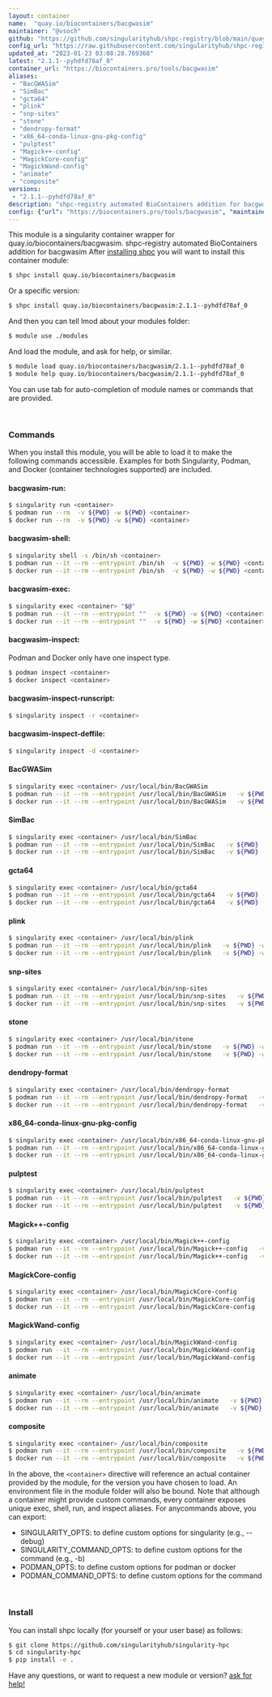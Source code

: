 ```yaml
---
layout: container
name:  "quay.io/biocontainers/bacgwasim"
maintainer: "@vsoch"
github: "https://github.com/singularityhub/shpc-registry/blob/main/quay.io/biocontainers/bacgwasim/container.yaml"
config_url: "https://raw.githubusercontent.com/singularityhub/shpc-registry/main/quay.io/biocontainers/bacgwasim/container.yaml"
updated_at: "2023-01-23 03:08:28.769368"
latest: "2.1.1--pyhdfd78af_0"
container_url: "https://biocontainers.pro/tools/bacgwasim"
aliases:
 - "BacGWASim"
 - "SimBac"
 - "gcta64"
 - "plink"
 - "snp-sites"
 - "stone"
 - "dendropy-format"
 - "x86_64-conda-linux-gnu-pkg-config"
 - "pulptest"
 - "Magick++-config"
 - "MagickCore-config"
 - "MagickWand-config"
 - "animate"
 - "composite"
versions:
 - "2.1.1--pyhdfd78af_0"
description: "shpc-registry automated BioContainers addition for bacgwasim"
config: {"url": "https://biocontainers.pro/tools/bacgwasim", "maintainer": "@vsoch", "description": "shpc-registry automated BioContainers addition for bacgwasim", "latest": {"2.1.1--pyhdfd78af_0": "sha256:4b06901ae551a2f2fba28bd82a4bbda2d4046698f939e66cdfe3f303dc910847"}, "tags": {"2.1.1--pyhdfd78af_0": "sha256:4b06901ae551a2f2fba28bd82a4bbda2d4046698f939e66cdfe3f303dc910847"}, "docker": "quay.io/biocontainers/bacgwasim", "aliases": {"BacGWASim": "/usr/local/bin/BacGWASim", "SimBac": "/usr/local/bin/SimBac", "gcta64": "/usr/local/bin/gcta64", "plink": "/usr/local/bin/plink", "snp-sites": "/usr/local/bin/snp-sites", "stone": "/usr/local/bin/stone", "dendropy-format": "/usr/local/bin/dendropy-format", "x86_64-conda-linux-gnu-pkg-config": "/usr/local/bin/x86_64-conda-linux-gnu-pkg-config", "pulptest": "/usr/local/bin/pulptest", "Magick++-config": "/usr/local/bin/Magick++-config", "MagickCore-config": "/usr/local/bin/MagickCore-config", "MagickWand-config": "/usr/local/bin/MagickWand-config", "animate": "/usr/local/bin/animate", "composite": "/usr/local/bin/composite"}}
---
```


This module is a singularity container wrapper for quay.io/biocontainers/bacgwasim.
shpc-registry automated BioContainers addition for bacgwasim
After [installing shpc](#install) you will want to install this container module:


```bash
$ shpc install quay.io/biocontainers/bacgwasim
```

Or a specific version:

```bash
$ shpc install quay.io/biocontainers/bacgwasim:2.1.1--pyhdfd78af_0
```

And then you can tell lmod about your modules folder:

```bash
$ module use ./modules
```

And load the module, and ask for help, or similar.

```bash
$ module load quay.io/biocontainers/bacgwasim/2.1.1--pyhdfd78af_0
$ module help quay.io/biocontainers/bacgwasim/2.1.1--pyhdfd78af_0
```

You can use tab for auto-completion of module names or commands that are provided.

<br>

### Commands

When you install this module, you will be able to load it to make the following commands accessible.
Examples for both Singularity, Podman, and Docker (container technologies supported) are included.

#### bacgwasim-run:

```bash
$ singularity run <container>
$ podman run --rm  -v ${PWD} -w ${PWD} <container>
$ docker run --rm  -v ${PWD} -w ${PWD} <container>
```

#### bacgwasim-shell:

```bash
$ singularity shell -s /bin/sh <container>
$ podman run --it --rm --entrypoint /bin/sh  -v ${PWD} -w ${PWD} <container>
$ docker run --it --rm --entrypoint /bin/sh  -v ${PWD} -w ${PWD} <container>
```

#### bacgwasim-exec:

```bash
$ singularity exec <container> "$@"
$ podman run --it --rm --entrypoint ""  -v ${PWD} -w ${PWD} <container> "$@"
$ docker run --it --rm --entrypoint ""  -v ${PWD} -w ${PWD} <container> "$@"
```

#### bacgwasim-inspect:

Podman and Docker only have one inspect type.

```bash
$ podman inspect <container>
$ docker inspect <container>
```

#### bacgwasim-inspect-runscript:

```bash
$ singularity inspect -r <container>
```

#### bacgwasim-inspect-deffile:

```bash
$ singularity inspect -d <container>
```


#### BacGWASim

```bash
$ singularity exec <container> /usr/local/bin/BacGWASim
$ podman run --it --rm --entrypoint /usr/local/bin/BacGWASim   -v ${PWD} -w ${PWD} <container> -c " $@"
$ docker run --it --rm --entrypoint /usr/local/bin/BacGWASim   -v ${PWD} -w ${PWD} <container> -c " $@"
```


#### SimBac

```bash
$ singularity exec <container> /usr/local/bin/SimBac
$ podman run --it --rm --entrypoint /usr/local/bin/SimBac   -v ${PWD} -w ${PWD} <container> -c " $@"
$ docker run --it --rm --entrypoint /usr/local/bin/SimBac   -v ${PWD} -w ${PWD} <container> -c " $@"
```


#### gcta64

```bash
$ singularity exec <container> /usr/local/bin/gcta64
$ podman run --it --rm --entrypoint /usr/local/bin/gcta64   -v ${PWD} -w ${PWD} <container> -c " $@"
$ docker run --it --rm --entrypoint /usr/local/bin/gcta64   -v ${PWD} -w ${PWD} <container> -c " $@"
```


#### plink

```bash
$ singularity exec <container> /usr/local/bin/plink
$ podman run --it --rm --entrypoint /usr/local/bin/plink   -v ${PWD} -w ${PWD} <container> -c " $@"
$ docker run --it --rm --entrypoint /usr/local/bin/plink   -v ${PWD} -w ${PWD} <container> -c " $@"
```


#### snp-sites

```bash
$ singularity exec <container> /usr/local/bin/snp-sites
$ podman run --it --rm --entrypoint /usr/local/bin/snp-sites   -v ${PWD} -w ${PWD} <container> -c " $@"
$ docker run --it --rm --entrypoint /usr/local/bin/snp-sites   -v ${PWD} -w ${PWD} <container> -c " $@"
```


#### stone

```bash
$ singularity exec <container> /usr/local/bin/stone
$ podman run --it --rm --entrypoint /usr/local/bin/stone   -v ${PWD} -w ${PWD} <container> -c " $@"
$ docker run --it --rm --entrypoint /usr/local/bin/stone   -v ${PWD} -w ${PWD} <container> -c " $@"
```


#### dendropy-format

```bash
$ singularity exec <container> /usr/local/bin/dendropy-format
$ podman run --it --rm --entrypoint /usr/local/bin/dendropy-format   -v ${PWD} -w ${PWD} <container> -c " $@"
$ docker run --it --rm --entrypoint /usr/local/bin/dendropy-format   -v ${PWD} -w ${PWD} <container> -c " $@"
```


#### x86_64-conda-linux-gnu-pkg-config

```bash
$ singularity exec <container> /usr/local/bin/x86_64-conda-linux-gnu-pkg-config
$ podman run --it --rm --entrypoint /usr/local/bin/x86_64-conda-linux-gnu-pkg-config   -v ${PWD} -w ${PWD} <container> -c " $@"
$ docker run --it --rm --entrypoint /usr/local/bin/x86_64-conda-linux-gnu-pkg-config   -v ${PWD} -w ${PWD} <container> -c " $@"
```


#### pulptest

```bash
$ singularity exec <container> /usr/local/bin/pulptest
$ podman run --it --rm --entrypoint /usr/local/bin/pulptest   -v ${PWD} -w ${PWD} <container> -c " $@"
$ docker run --it --rm --entrypoint /usr/local/bin/pulptest   -v ${PWD} -w ${PWD} <container> -c " $@"
```


#### Magick++-config

```bash
$ singularity exec <container> /usr/local/bin/Magick++-config
$ podman run --it --rm --entrypoint /usr/local/bin/Magick++-config   -v ${PWD} -w ${PWD} <container> -c " $@"
$ docker run --it --rm --entrypoint /usr/local/bin/Magick++-config   -v ${PWD} -w ${PWD} <container> -c " $@"
```


#### MagickCore-config

```bash
$ singularity exec <container> /usr/local/bin/MagickCore-config
$ podman run --it --rm --entrypoint /usr/local/bin/MagickCore-config   -v ${PWD} -w ${PWD} <container> -c " $@"
$ docker run --it --rm --entrypoint /usr/local/bin/MagickCore-config   -v ${PWD} -w ${PWD} <container> -c " $@"
```


#### MagickWand-config

```bash
$ singularity exec <container> /usr/local/bin/MagickWand-config
$ podman run --it --rm --entrypoint /usr/local/bin/MagickWand-config   -v ${PWD} -w ${PWD} <container> -c " $@"
$ docker run --it --rm --entrypoint /usr/local/bin/MagickWand-config   -v ${PWD} -w ${PWD} <container> -c " $@"
```


#### animate

```bash
$ singularity exec <container> /usr/local/bin/animate
$ podman run --it --rm --entrypoint /usr/local/bin/animate   -v ${PWD} -w ${PWD} <container> -c " $@"
$ docker run --it --rm --entrypoint /usr/local/bin/animate   -v ${PWD} -w ${PWD} <container> -c " $@"
```


#### composite

```bash
$ singularity exec <container> /usr/local/bin/composite
$ podman run --it --rm --entrypoint /usr/local/bin/composite   -v ${PWD} -w ${PWD} <container> -c " $@"
$ docker run --it --rm --entrypoint /usr/local/bin/composite   -v ${PWD} -w ${PWD} <container> -c " $@"
```



In the above, the `<container>` directive will reference an actual container provided
by the module, for the version you have chosen to load. An environment file in the
module folder will also be bound. Note that although a container
might provide custom commands, every container exposes unique exec, shell, run, and
inspect aliases. For anycommands above, you can export:

 - SINGULARITY_OPTS: to define custom options for singularity (e.g., --debug)
 - SINGULARITY_COMMAND_OPTS: to define custom options for the command (e.g., -b)
 - PODMAN_OPTS: to define custom options for podman or docker
 - PODMAN_COMMAND_OPTS: to define custom options for the command

<br>

### Install

You can install shpc locally (for yourself or your user base) as follows:

```bash
$ git clone https://github.com/singularityhub/singularity-hpc
$ cd singularity-hpc
$ pip install -e .
```

Have any questions, or want to request a new module or version? [ask for help!](https://github.com/singularityhub/singularity-hpc/issues)